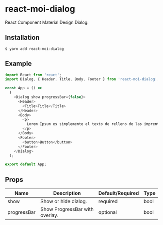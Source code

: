 # react-moi-dialog

React Component Material Design Dialog.

## Installation

    $ yarn add react-moi-dialog

## Example
```javascript
import React from 'react';
import Dialog, { Header, Title, Body, Footer } from 'react-moi-dialog';

const App = () =>
  (
    <Dialog show progressBar={false}>
      <Header>
        <Title>Title</Title>
      </Header>
      <Body>
        <p>
          Lorem Ipsum es simplemente el texto de relleno de las imprentas y archivos de texto.
        </p>
      </Body>
      <Footer>
        <button>Button</button>
      </Footer>
    </Dialog>
  );

export default App;

```

## Props

Name | Description | Default/Required | Type
------|-------------|----------|-----------
show | Show or hide dialog. | required | bool
progressBar | Show ProgressBar with overlay. | optional | bool
